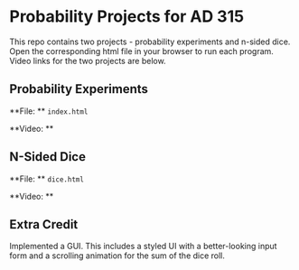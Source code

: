 # Probability Projects for AD 315

This repo contains two projects - probability experiments and n-sided dice. Open the corresponding html file in your browser to run each program. Video links for the two projects are below. 

## Probability Experiments

**File: ** `index.html`

**Video: **

## N-Sided Dice

**File: ** `dice.html`

**Video: **


## Extra Credit

Implemented a GUI. This includes a styled UI with a better-looking input form and a scrolling animation for the sum of the dice roll. 